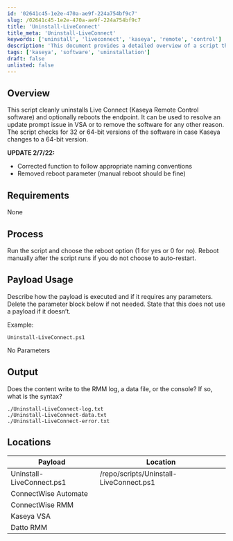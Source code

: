 ```yaml
---
id: '02641c45-1e2e-470a-ae9f-224a754bf9c7'
slug: /02641c45-1e2e-470a-ae9f-224a754bf9c7
title: 'Uninstall-LiveConnect'
title_meta: 'Uninstall-LiveConnect'
keywords: ['uninstall', 'liveconnect', 'kaseya', 'remote', 'control']
description: 'This document provides a detailed overview of a script that cleanly uninstalls the Live Connect software, which is used for Kaseya Remote Control. It outlines the process, requirements, and output of the script, as well as updates made to enhance its functionality.'
tags: ['kaseya', 'software', 'uninstallation']
draft: false
unlisted: false
---
```


## Overview

This script cleanly uninstalls Live Connect (Kaseya Remote Control software) and optionally reboots the endpoint. It can be used to resolve an update prompt issue in VSA or to remove the software for any other reason. The script checks for 32 or 64-bit versions of the software in case Kaseya changes to a 64-bit version.

**UPDATE 2/7/22:**
- Corrected function to follow appropriate naming conventions
- Removed reboot parameter (manual reboot should be fine)

## Requirements

None

## Process

Run the script and choose the reboot option (1 for yes or 0 for no). Reboot manually after the script runs if you do not choose to auto-restart.

## Payload Usage

Describe how the payload is executed and if it requires any parameters. Delete the parameter block below if not needed. State that this does not use a payload if it doesn’t.

Example:
```
Uninstall-LiveConnect.ps1
```
No Parameters

## Output

Does the content write to the RMM log, a data file, or the console? If so, what is the syntax?
```
./Uninstall-LiveConnect-log.txt
./Uninstall-LiveConnect-data.txt
./Uninstall-LiveConnect-error.txt
```

## Locations

| Payload                       | Location                                |
|-------------------------------|-----------------------------------------|
| Uninstall-LiveConnect.ps1    | /repo/scripts/Uninstall-LiveConnect.ps1 |
| ConnectWise Automate          |                                         |
| ConnectWise RMM               |                                         |
| Kaseya VSA                    |                                         |
| Datto RMM                     |                                         |